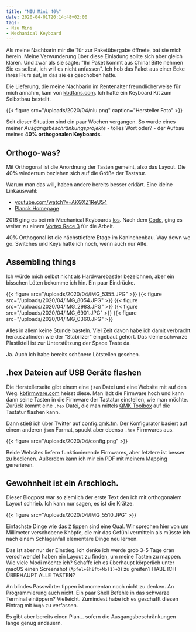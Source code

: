 ```yaml
---
title: "NIU Mini 40%"
date: 2020-04-01T20:14:48+02:00
tags:
- Niu Mini
- Mechanical Keyboard
---
```


Als meine Nachbarin mir die Tür zur Paketübergabe öffnete, bat sie mich
herein. Meine Verwunderung über diese Einladung sollte sich aber gleich
klären.
Und zwar als sie sagte: "Ihr Paket kommt aus China! Bitte nehmen Sie es
selbst, ich will es nicht anfassen". Ich hob das Paket aus einer Ecke ihres
Flurs auf, in das sie es geschoben hatte.

<!--more-->

Die Lieferung, die meine Nachbarin im Rentenalter freundlicherweise für mich
annahm, kam von
[kbdfans.com](https://kbdfans.com/products/niu-mini-40-diy-kit?_pos=4&_sid=6a0dd94ae&_ss=r).
Ich hatte ein Keyboard Kit zum Selbstbau bestellt.

{{< figure src="/uploads/2020/04/niu.png" caption="Hersteller Foto" >}}

Seit dieser Situation sind ein paar Wochen vergangen. So wurde eines meiner
*Ausgangsbeschränkungsprojekte* - tolles Wort oder? - der Aufbau meines **40% orthogonalen Keyboards**.

## Orthogo-was?

Mit Orthogonal ist die Anordnung der Tasten gemeint, also das Layout. Die 40%
wiederrum beziehen sich auf die Größe der Tastatur.

Warum man das will, haben andere bereits besser erklärt. Eine kleine Linkauswahl:

* [youtube.com/watch?v=AKGXZ1ReU54](https://www.youtube.com/watch?v=AKGXZ1ReU54)
* [Planck Homepage](https://olkb.com/planck)


2016 ging es bei mir Mechanical Keyboards [los](https://noqqe.de/blog/2016/07/01/mechanische-keyboards).
Nach dem [Code](https://codekeyboards.com), ging es weiter zu einem [Vortex Race 3](https://mechanicalkeyboards.com/shop/index.php?l=product_detail&p=3917) für die Arbeit.

40% Orthogonal ist die nächsttiefere Etage im Kaninchenbau. Way down we go.
Switches und Keys hatte ich noch, wenn auch nur Alte.

## Assembling things

Ich würde mich selbst nicht als Hardwarebastler bezeichnen, aber ein bisschen
Löten bekomme ich hin. Ein paar Eindrücke.

{{< figure src="/uploads/2020/04/IMG_5355.JPG" >}}
{{< figure src="/uploads/2020/04/IMG_8054.JPG" >}}
{{< figure src="/uploads/2020/04/IMG_2983.JPG" >}}
{{< figure src="/uploads/2020/04/IMG_6901.JPG" >}}
{{< figure src="/uploads/2020/04/IMG_0360.JPG" >}}

Alles in allem keine Stunde basteln. Viel Zeit davon habe ich damit verbracht
herauszufinden wie der "Stabilizer" eingebaut gehört. Das kleine schwarze
Plastikteil ist zur Unterstützung der Space Taste da.

Ja. Auch ich habe bereits schönere Lötstellen gesehen.

## .hex Dateien auf USB Geräte flashen

Die Herstellerseite gibt einem eine `json` Datei und eine Website mit auf den
Weg. [kbfirmware.com](https://kbfirmware.com/) heisst diese. Man lädt die
Firmware hoch und kann dann seine Tasten in die Firmware der Tastatur
einstellen, wie man möchte. Zurück kommt eine `.hex` Datei, die man mittels
[QMK Toolbox](https://qmk.fm/toolbox/) auf die Tastatur flashen kann.

Dann stieß ich über Twitter auf [config.qmk.fm](https://config.qmk.fm).
Der Konfigurator basiert auf einem anderen `json` Format, spuckt aber ebenso
`.hex` Firmwares aus.

{{< figure src="/uploads/2020/04/config.png" >}}

Beide Websites liefern funktionierende Firmwares, aber letztere ist besser
zu bedienen. Außerdem kann ich mir ein PDF mit meinem Mapping generieren.

## Gewohnheit ist ein Arschloch.

Dieser Blogpost war so ziemlich der erste Text den ich mit orthogonalem
Layout schrieb. Ich kann nur sagen, es ist die Krätze.

{{< figure src="/uploads/2020/04/IMG_5510.JPG" >}}

Einfachste Dinge wie das `Z` tippen sind eine Qual. Wir sprechen hier von um
Millimeter verschobene Knöpfe, die mir das Gefühl vermitteln als müsste ich
nach einem Schlaganfall elementare Dinge neu lernen.

Das ist aber nur der Einstieg. Ich denke ich werde grob 3-5 Tage dran
verschwendet haben ein Layout zu finden, um meine Tasten zu mappen. Wie viele
Modi möchte ich? Schaffe ich es überhaupt körperlich unter macOS einen
Screenshot (`Apfel+Shift+Mo(1)+3`) zu greifen? HABE ICH ÜBERHAUPT ALLE
TASTEN?

An blindes Passwörter tippen ist momentan noch nicht zu denken. An
Programmierung auch nicht. Ein paar Shell Befehle in das schwarze Terminal
eintippern? Vielleicht. Zumindest habe ich es geschafft diesen Eintrag mit
`hugo` zu verfassen.

Es gibt aber bereits einen Plan... sofern die Ausgangsbeschränkungen lange
genug andauern.
